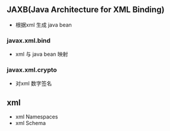 ## JAXB(Java Architecture for XML Binding)
 * 根据xml 生成 java bean
 
### javax.xml.bind
 * xml 与 java bean 映射

### javax.xml.crypto
 * 对xml 数字签名  
 

## xml
 * xml Namespaces
 * xml Schema